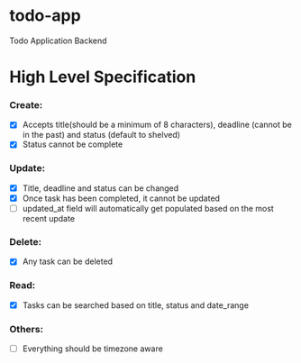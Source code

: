 # todo-app
Todo Application Backend

# High Level Specification
### Create:
- [x] Accepts title(should be a minimum of 8 characters), deadline (cannot be in the past) and status (default to shelved)
- [x] Status cannot be complete

### Update:
- [X] Title, deadline and status can be changed
- [X] Once task has been completed, it  cannot be updated
- [ ] updated_at field will automatically get populated based on the most recent update

### Delete:
- [x] Any task can be deleted

### Read:
- [X] Tasks can be searched based on title, status and date_range

### Others:
- [ ] Everything should be timezone aware
